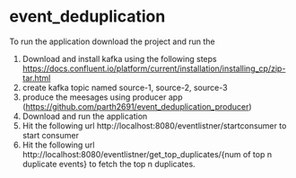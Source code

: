 # event_deduplication

To run the application download the project and run the 

1) Download and install kafka using the following steps
      https://docs.confluent.io/platform/current/installation/installing_cp/zip-tar.html
2) create kafka topic named source-1, source-2, source-3
3) produce the meesages using producer app (https://github.com/parth2691/event_deduplication_producer)
4) Download and run the application
5) Hit the following url http://localhost:8080/eventlistner/startconsumer to start consumer
6) Hit the following url http://localhost:8080/eventlistner/get_top_duplicates/{num of top n duplicate events} to fetch the top n duplicates.
